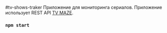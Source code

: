 #tv-shows-traker
Приложение для мониторинга сериалов. 
Приложение использует REST API [TV MAZE](https://www.tvmaze.com/apihttps://www.tvmaze.com/api).
### `npm start`


